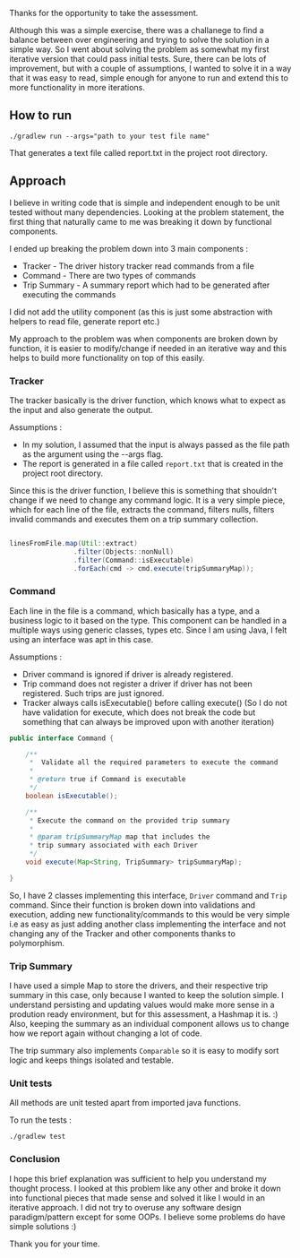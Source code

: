 Thanks for the opportunity to take the assessment.

Although this was a simple exercise, there was a challanege to find a balance between over engineering and trying to solve the solution in a simple way.
So I went about solving the problem as somewhat my first iterative version that could pass initial tests. Sure, 
there can be lots of improvement, but with a couple of assumptions, I wanted to solve it in a way that it was easy to read, simple enough for anyone to run and extend this to more functionality in more iterations.

## How to run

```shell
./gradlew run --args="path to your test file name"
```

That generates a text file called report.txt in the project root directory.

## Approach

I believe in writing code that is simple and independent enough to be unit tested without many dependencies. Looking at the problem statement, the first thing that naturally came to me was breaking it down by functional components.


I ended up breaking the problem down into 3 main components :  

* Tracker - The driver history tracker read commands from a file
* Command - There are two types of commands
* Trip Summary - A summary report which had to be generated after executing the commands

I did not add the utility component (as this is just some abstraction with helpers to read file, generate report etc.)

My approach to the problem was when components are broken down by function, it is easier to modify/change if needed in an iterative way and this helps to build more functionality on top of this easily.

### Tracker

The tracker basically is the driver function, which knows what to expect as the input and also generate the output.

Assumptions : 

* In my solution, I assumed that the input is always passed as the file path as the argument using the --args flag.
* The report is generated in a file called `report.txt` that is created in the project root directory.

Since this is the driver function, I believe this is something that shouldn't change if we need to change any command logic.
It is a very simple piece, which for each line of the file, extracts the command, filters nulls, filters invalid commands and executes them on a trip summary collection.
```java

linesFromFile.map(Util::extract)
                .filter(Objects::nonNull)
                .filter(Command::isExecutable)
                .forEach(cmd -> cmd.execute(tripSummaryMap));
```

### Command

Each line in the file is a command, which basically has a type, and a business logic to it based on the type.
This component can be handled in a multiple ways using generic classes, types etc. Since I am using Java, I felt using an interface was apt in this case.

Assumptions :
* Driver command is ignored if driver is already registered.
* Trip command does not register a driver if driver has not been registered. Such trips are just ignored.
* Tracker always calls isExecutable() before calling execute() (So I do not have validation for execute, which does not break the code but something that can always be improved upon with another iteration)

```java
public interface Command {

    /**
     *  Validate all the required parameters to execute the command
     *
     * @return true if Command is executable
     */
    boolean isExecutable();

    /**
     * Execute the command on the provided trip summary
     *
     * @param tripSummaryMap map that includes the 
     * trip summary associated with each Driver
     */
    void execute(Map<String, TripSummary> tripSummaryMap);

}

```

So, I have 2 classes implementing this interface, `Driver` command and `Trip` command. Since their function is broken down into validations and execution, adding new functionality/commands to this would be very simple i.e as easy as just adding another class implementing the interface and not changing any of the Tracker and other components thanks to polymorphism.


### Trip Summary

I have used a simple Map to store the drivers, and their respective trip summary in this case, only because I wanted to keep the solution simple. I understand persisting and updating values would make more sense in a prodution ready environment, but for this assessment, a Hashmap it is. :)
Also, keeping the summary as an individual component allows us to change how we report again without changing a lot of code.

The trip summary also implements `Comparable` so it is easy to modify sort logic and keeps things isolated and testable.

### Unit tests

All methods are unit tested apart from imported java functions.

To run the tests :
```shell
./gradlew test
```

### Conclusion

I hope this brief explanation was sufficient to help you understand my thought process. I looked at this problem like any other and broke it down into functional pieces that made sense and solved it like I would in an iterative approach. I did not try to overuse any software design paradigm/pattern except for some OOPs. I believe some problems do have simple solutions :)

Thank you for your time.